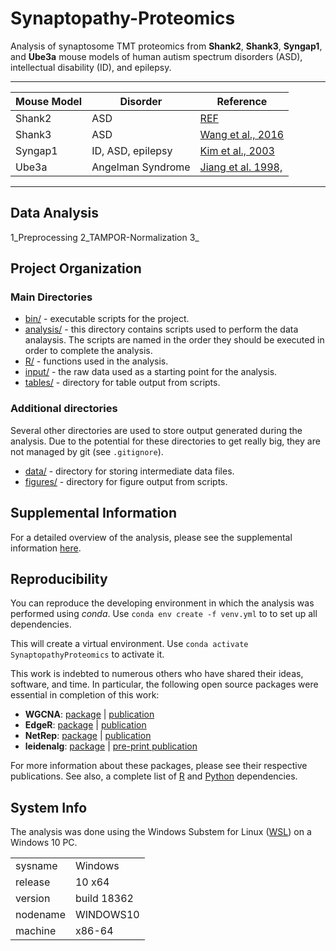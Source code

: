 # Synaptopathy-Proteomics

Analysis of synaptosome TMT proteomics from __Shank2__, __Shank3__, 
__Syngap1__, and __Ube3a__ mouse models of human autism spectrum disorders 
(ASD), intellectual disability (ID), and epilepsy. 

-------------------------------------------------------------------------------

| Mouse Model | Disorder | Reference |
| ---         | ---      | --- |
| Shank2      | ASD      | [REF](url) |
| Shank3      | ASD      | [Wang et al., 2016](https://www.ncbi.nlm.nih.gov/pubmed/27161151) |
| Syngap1     | ID, ASD, epilepsy |[Kim et al., 2003](https://www.ncbi.nlm.nih.gov/pubmed/12598599) |
| Ube3a       | Angelman Syndrome | [Jiang et al. 1998,](https://www.ncbi.nlm.nih.gov/pubmed/9808466) |

-------------------------------------------------------------------------------

## Data Analysis
1_Preprocessing
2_TAMPOR-Normalization
3_

## Project Organization
### Main Directories
* [bin/](https://github.com/twesleyb/SynaptopathyProteomics/tree/master/bin) - executable scripts for the project.
* [analysis/](https://github.com/twesleyb/SynaptopathyProteomics/tree/master/analysis) - this directory contains scripts used to perform the data analaysis. The scripts are named in the order they should be executed in order to complete the analysis. 
* [R/](https://github.com/twesleyb/SynaptopathyProteomics/tree/master/R) - functions used in the analysis.
* [input/](https://github.com/twesleyb/SynaptopathyProteomics/tree/master/input) - the raw data used as a starting point for the analysis.
* [tables/](https://github.com/twesleyb/SynaptopathyProteomics/tree/master/tables) - directory for table output from scripts. 

### Additional directories
Several other directories are used to store output generated during the analysis. 
Due to the potential for these directories to get really big, they are not 
managed by git (see `.gitignore`).
* [data/](https://github.com/twesleyb/Synaptopathy-Proteomics/tree/master/data) - directory for storing intermediate data files.
* [figures/](https://github.com/twesleyb/Synaptopathy-Proteomics/tree/master/figures) - directory for figure output from scripts.

## Supplemental Information
For a detailed overview of the analysis, please see the supplemental information [here](https://github.com/twesleyb/Synaptopathy-Proteomics/tree/master/code/README.md).

## Reproducibility

You can reproduce the developing environment in which the analysis was performed using _conda_.
Use `conda env create -f venv.yml` to  to set up all dependencies.

This will create a virtual environment. 
Use `conda activate SynaptopathyProteomics` to activate it.

This work is indebted to numerous others who have shared their ideas, software,
and time. In particular, the following open source packages were essential in 
completion of this work:
* __WGCNA__: [package](https://cran.r-project.org/web/packages/WGCNA/index.html) | [publication](https://www.ncbi.nlm.nih.gov/pubmed/19114008)
* __EdgeR__: [package](https://bioconductor.org/packages/release/bioc/html/edgeR.html) | [publication](https://www.ncbi.nlm.nih.gov/pubmed/19910308)
* __NetRep__: [package](https://cran.rstudio.com/web/packages/NetRep/index.html) | [publication](https://www.ncbi.nlm.nih.gov/pubmed/27467248)
* __leidenalg__: [package](https://pypi.org/project/leidenalg/) | [pre-print publication](https://arxiv.org/abs/1810.08473)  

For more information about these packages, please see their respective publications. 
See also, a complete list of [R](https://github.com/twesleyb/Synaptopathy-Proteomics/blob/master/bin/r_requirements.txt) and 
[Python](https://github.com/twesleyb/Synaptopathy-Proteomics/blob/master/bin/python_requirements.txt) dependencies. 

## System Info
The analysis was done using the Windows Substem for Linux ([WSL](https://docs.microsoft.com/en-us/windows/wsl/install-win10)) on a Windows 10 PC. 

|     |     |
| --- | --- |
| sysname | Windows |
| release | 10 x64 |
| version | build 18362 |
| nodename | WINDOWS10 | 
| machine | x86-64 | 

